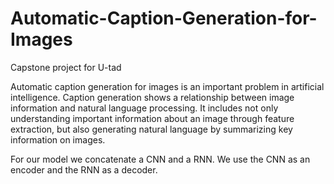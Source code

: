 # Automatic-Caption-Generation-for-Images
Capstone project for U-tad

Automatic caption generation for images is an important problem in artificial intelligence. Caption generation shows a relationship between image information and natural language processing. It includes not only understanding important information about an image through feature extraction, but also generating natural language by summarizing key information on images.

For our model we concatenate a CNN and a RNN. We use the CNN as an encoder and the RNN as a decoder.
